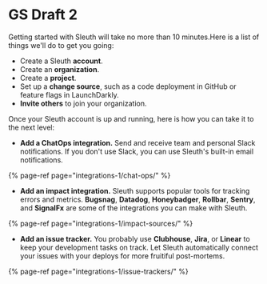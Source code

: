 # GS Draft 2

Getting started with Sleuth will take no more than 10 minutes.Here is a list of things we'll do to get you going: 

* Create a Sleuth **account**.
* Create an **organization**.
* Create a **project**. 
* Set up a **change source**, such as a code deployment in GitHub or feature flags in LaunchDarkly.
* **Invite others** to join your organization.

Once your Sleuth account is up and running, here is how you can take it to the next level: 

* **Add a ChatOps integration.** Send and receive team and personal Slack notifications. If you don't use Slack, you can use Sleuth's built-in email notifications. 

{% page-ref page="integrations-1/chat-ops/" %}

* **Add an impact integration.** Sleuth supports popular tools for tracking errors and metrics. **Bugsnag**, **Datadog**, **Honeybadger**, **Rollbar**, **Sentry**, and **SignalFx** are some of the integrations you can make with Sleuth. 

{% page-ref page="integrations-1/impact-sources/" %}

* **Add an issue tracker.** You probably use **Clubhouse**, **Jira**, or **Linear** to keep your development tasks on track. Let Sleuth automatically connect your issues with your deploys for more fruitiful post-mortems. 

{% page-ref page="integrations-1/issue-trackers/" %}

